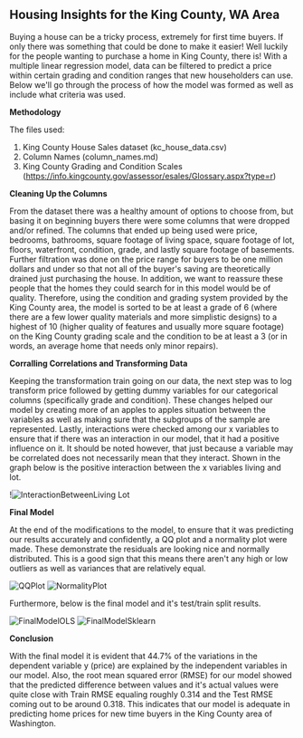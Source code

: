 ## Housing Insights for the King County, WA Area

Buying a house can be a tricky process, extremely for first time buyers. If only there was something that could be done to make it easier! Well luckily for the people wanting to purchase a home in King County, there is! With a multiple linear regression model, data can be filtered to predict a price within certain grading and condition ranges that new householders can use. Below we'll go through the process of how the model was formed as well as include what criteria was used.

**Methodology**

The files used:
1. King County House Sales dataset (kc_house_data.csv)
2. Column Names (column_names.md)
3. King County Grading and Condition Scales (https://info.kingcounty.gov/assessor/esales/Glossary.aspx?type=r)

**Cleaning Up the Columns**

From the dataset there was a healthy amount of options to choose from, but basing it on beginning buyers there were some columns that were dropped and/or refined. The columns that ended up being used were price, bedrooms, bathrooms, square footage of living space, square footage of lot, floors, waterfront,	condition, grade, and lastly square footage of basements. Further filtration was done on the price range for buyers to be one million dollars and under so that not all of the buyer's saving are theoretically drained just purchasing the house. In addition, we want to reassure these people that the homes they could search for in this model would be of quality. Therefore, using the condition and grading system provided by the King County area, the model is sorted to be at least a grade of 6 (where there are a few lower quality materials and more simplistic designs) to a highest of 10 (higher quality of features and usually more square footage) on the King County grading scale and the condition to be at least a 3 (or in words, an average home that needs only minor repairs).

**Corralling Correlations and Transforming Data**

Keeping the transformation train going on our data, the next step was to log transform price followed by getting dummy variables for our categorical columns (specifically grade and condition). These changes helped our model by creating more of an apples to apples situation between the variables as well as making sure that the subgroups of the sample are represented. Lastly, interactions were checked among our x variables to ensure that if there was an interaction in our model, that it had a positive influence on it. It should be noted however, that just because a variable may be correlated does not necessarily mean that they interact. Shown in the graph below is the positive interaction between the x variables living and lot.

!![InteractionBetweenLiving Lot](https://user-images.githubusercontent.com/79724188/128173825-bd5d0865-a28a-4063-a0a2-4aa77b764e35.png)

**Final Model**

At the end of the modifications to the model, to ensure that it was predicting our results accurately and confidently, a QQ plot and a normality plot were made. These demonstrate the residuals are looking nice and normally distributed. This is a good sign that this means there aren't any high or low outliers as well as variances that are relatively equal. 

![QQPlot](https://user-images.githubusercontent.com/79724188/128173962-9dbafd2f-a747-4051-b6ad-c92d3ed1fce1.png)
![NormalityPlot](https://user-images.githubusercontent.com/79724188/128173978-53e8f69d-e39a-46b1-bfc5-f39b4dd6a576.png)

Furthermore, below is the final model and it's test/train split results.

![FinalModelOLS](https://user-images.githubusercontent.com/79724188/128440170-af2044ad-81d0-4647-ad16-8388b4747917.png)
![FinalModelSklearn](https://user-images.githubusercontent.com/79724188/128440182-ccd88d3e-ebb8-4694-a2b3-ff328102e3c1.png)

**Conclusion**

With the final model it is evident that 44.7% of the variations in the dependent variable y (price) are explained by the independent variables in our model. Also, the root mean squared error (RMSE) for our model showed that the predicted difference between values and it's actual values were quite close with Train RMSE equaling roughly 0.314 and the Test RMSE coming out to be around 0.318. This indicates that our model is adequate in predicting home prices for new time buyers in the King County area of Washington.
